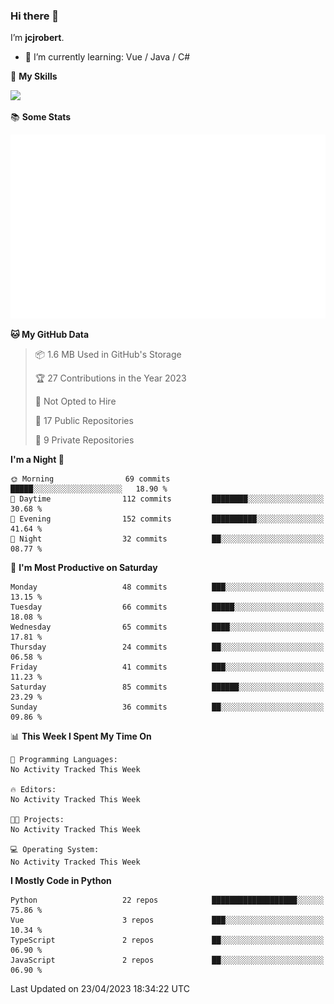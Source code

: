 ### Hi there 👋

I’m **jcjrobert**.

- 🌱 I’m currently learning: Vue / Java / C#

🌟 **My Skills**

![](https://img.shields.io/badge/-Python-3e74a2?style=flat-square&logo=Python&logoColor=fff)

📚 **Some Stats**

![](https://github.com/jcjrobert/github-stats/blob/master/generated/overview.svg)

<!--START_SECTION:waka-->
**🐱 My GitHub Data** 

> 📦 1.6 MB Used in GitHub's Storage 
 > 
> 🏆 27 Contributions in the Year 2023
 > 
> 🚫 Not Opted to Hire
 > 
> 📜 17 Public Repositories 
 > 
> 🔑 9 Private Repositories 
 > 
**I'm a Night 🦉** 

```text
🌞 Morning                69 commits          █████░░░░░░░░░░░░░░░░░░░░   18.90 % 
🌆 Daytime                112 commits         ████████░░░░░░░░░░░░░░░░░   30.68 % 
🌃 Evening                152 commits         ██████████░░░░░░░░░░░░░░░   41.64 % 
🌙 Night                  32 commits          ██░░░░░░░░░░░░░░░░░░░░░░░   08.77 % 
```
📅 **I'm Most Productive on Saturday** 

```text
Monday                   48 commits          ███░░░░░░░░░░░░░░░░░░░░░░   13.15 % 
Tuesday                  66 commits          █████░░░░░░░░░░░░░░░░░░░░   18.08 % 
Wednesday                65 commits          ████░░░░░░░░░░░░░░░░░░░░░   17.81 % 
Thursday                 24 commits          ██░░░░░░░░░░░░░░░░░░░░░░░   06.58 % 
Friday                   41 commits          ███░░░░░░░░░░░░░░░░░░░░░░   11.23 % 
Saturday                 85 commits          ██████░░░░░░░░░░░░░░░░░░░   23.29 % 
Sunday                   36 commits          ██░░░░░░░░░░░░░░░░░░░░░░░   09.86 % 
```


📊 **This Week I Spent My Time On** 

```text
💬 Programming Languages: 
No Activity Tracked This Week

🔥 Editors: 
No Activity Tracked This Week

🐱‍💻 Projects: 
No Activity Tracked This Week

💻 Operating System: 
No Activity Tracked This Week
```

**I Mostly Code in Python** 

```text
Python                   22 repos            ███████████████████░░░░░░   75.86 % 
Vue                      3 repos             ███░░░░░░░░░░░░░░░░░░░░░░   10.34 % 
TypeScript               2 repos             ██░░░░░░░░░░░░░░░░░░░░░░░   06.90 % 
JavaScript               2 repos             ██░░░░░░░░░░░░░░░░░░░░░░░   06.90 % 
```




 Last Updated on 23/04/2023 18:34:22 UTC
<!--END_SECTION:waka-->
